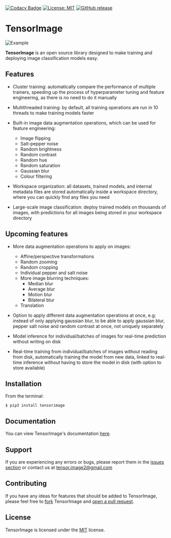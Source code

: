 [![Codacy Badge](https://api.codacy.com/project/badge/Grade/20ce98b051b94e048fdb47452aa334c5)](https://app.codacy.com/app/TensorImage/tensorimage?utm_source=github.com&utm_medium=referral&utm_content=TensorImage/tensorimage&utm_campaign=Badge_Grade_Dashboard)
[![License: MIT](https://img.shields.io/badge/License-MIT-blue.svg)](https://opensource.org/licenses/MIT)
[![GitHub release](https://img.shields.io/github/release/tensorimage/tensorimage.svg)](https://GitHub.com/tensorimage/tensorimage/releases/)

# TensorImage
![Example](https://cdn-images-1.medium.com/max/1600/1*PAqzvCxPjpDN8RC9HQw45w.jpeg) 


__TensorImage__ is an open source library designed to make training and deploying image classification models easy.

## Features
- Cluster training: automatically compare the performance of multiple trainers, speeding up the process of hyperparameter tuning and feature engineering, as there is no need to do it manually

- Multithreaded training: by default, all training operations are run in 10 threads to make training models faster

- Built-in image data augmentation operations, which can be used for feature engineering:
    - Image flipping
    - Salt-pepper noise
    - Random brightness
    - Random contrast
    - Random hue
    - Random saturation
    - Gaussian blur
    - Colour filtering

- Workspace organization: all datasets, trained models, and internal metadata files are stored automatically inside a workspace directory, where you can quickly find any files you need

- Large-scale image classification: deploy trained models on thousands of images, with predictions for all images being stored in your workspace directory

## Upcoming features
- More data augmentation operations to apply on images:
    - Affine/perspective transformations
    - Random zooming
    - Random cropping
    - Individual pepper and salt noise
    - More image blurring techniques:
        - Median blur
        - Average blur
        - Motion blur
        - Bilateral blur
    - Translation
    
    
- Option to apply different data augmentation operations at once, e.g: instead of only applying gaussian blur, to be able to apply gaussian blur, pepper salt noise and random contrast at once, not uniquely separately

- Model inference for individual/batches of images for real-time prediction without writing on disk

- Real-time training from individual/batches of images without reading from disk, automatically training the model from new data, linked to real-time inference without having to store the model in disk (with option to store available) 

## Installation
From the terminal:
```shell
$ pip3 install tensorimage
```

## Documentation
You can view TensorImage's documentation [here](https://tensorimage.readthedocs.io/en/latest/).

## Support
If you are experiencing any errors or bugs, please report them in the [issues section](https://github.com/TensorImage/TensorImage/issues) or contact us at tensor.image2@gmail.com

## Contributing
If you have any ideas for features that should be added to TensorImage, please feel free to [fork](https://github.com/TensorImage/tensorimage/network/members) TensorImage and [open a pull request](https://github.com/TensorImage/tensorimage/pulls).

## License
TensorImage is licensed under the [MIT](https://github.com/TensorImage/tensorimage/blob/master/LICENSE.md) license.
